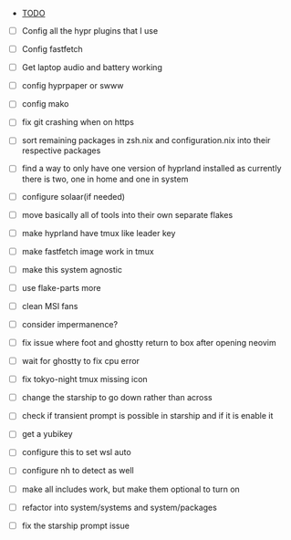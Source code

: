 
<!-- toc:start -->
- [TODO](#todo)
<!--toc:end-->

- [ ] Config all the hypr plugins that I use
- [ ] Config fastfetch

- [ ] Get laptop audio and battery working
- [ ] config hyprpaper or swww
- [ ] config mako
- [ ] fix git crashing when on https
- [ ] sort remaining packages in zsh.nix and configuration.nix into their
      respective packages
- [ ] find a way to only have one version of hyprland installed as currently
      there is two, one in home and one in system
- [ ] configure solaar(if needed)
- [ ] move basically all of tools into their own separate flakes
- [ ] make hyprland have tmux like leader key
- [ ] make fastfetch image work in tmux
- [ ] make this system agnostic
- [ ] use flake-parts more
- [ ] clean MSI fans
- [ ] consider impermanence?
- [ ] fix issue where foot and ghostty return to box after opening neovim
- [ ] wait for ghostty to fix cpu error
- [ ] fix tokyo-night tmux missing icon
- [ ] change the starship to go down rather than across
- [ ] check if transient prompt is possible in starship and if it is enable it
- [ ] get a yubikey
- [ ] configure this to set wsl auto
- [ ] configure nh to detect as well
- [ ] make all includes work, but make them optional to turn on
- [ ] refactor into system/systems and system/packages
- [ ] fix the starship prompt issue
